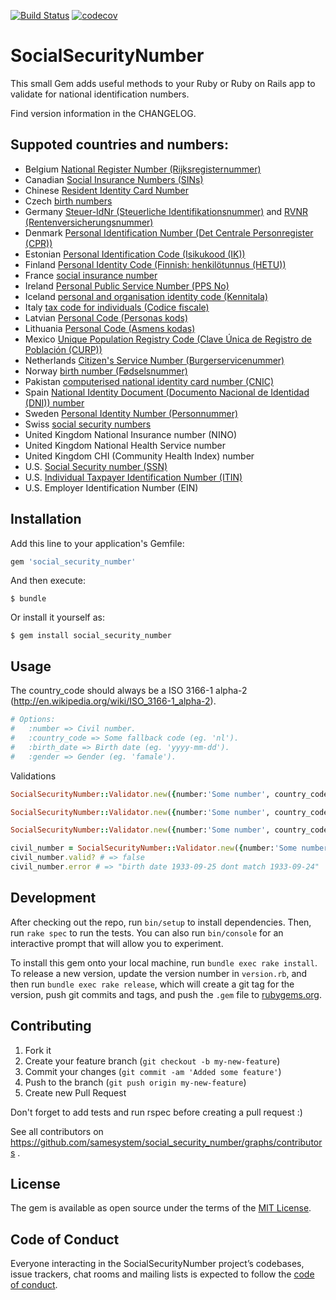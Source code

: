 [![Build Status](https://travis-ci.org/samesystem/graphql_rails.svg?branch=master)](https://travis-ci.org/samesystem/graphql_rails)
[![codecov](https://codecov.io/gh/samesystem/social_security_number/branch/master/graph/badge.svg)](https://codecov.io/gh/samesystem/social_security_number)

# SocialSecurityNumber

This small Gem adds useful methods to your Ruby or Ruby on Rails app to validate for national identification numbers.

Find version information in the CHANGELOG.

## Suppoted countries and numbers:

* Belgium [National Register Number (Rijksregisternummer)](https://en.wikipedia.org/wiki/National_identification_number#Belgium)
* Canadian [Social Insurance Numbers (SINs)](https://en.wikipedia.org/wiki/Social_Insurance_Number)
* Chinese [Resident Identity Card Number](https://en.wikipedia.org/wiki/Resident_Identity_Card#Identity_card_number)
* Czech [birth numbers](https://en.wikipedia.org/wiki/National_identification_number#Czech_Republic_and_Slovakia)
* Germany [Steuer-IdNr (Steuerliche Identifikationsnummer)](https://en.wikipedia.org/wiki/National_identification_number#Germany) and [RVNR (Rentenversicherungsnummer)](https://de.wikipedia.org/wiki/Versicherungsnummer)
* Denmark [Personal Identification Number (Det Centrale Personregister (CPR))](https://en.wikipedia.org/wiki/National_identification_number#Denmark)
* Estonian [Personal Identification Code (Isikukood (IK))](https://en.wikipedia.org/wiki/National_identification_number#Estonia)
* Finland [Personal Identity Code (Finnish: henkilötunnus (HETU))](https://en.wikipedia.org/wiki/National_identification_number#Finland)
* France [social insurance number](https://en.wikipedia.org/wiki/National_identification_number#France)
* Ireland [Personal Public Service Number (PPS No)](https://en.wikipedia.org/wiki/Personal_Public_Service_Number)
* Iceland [personal and organisation identity code (Kennitala)](https://en.wikipedia.org/wiki/National_identification_number#Iceland)
* Italy [tax code for individuals (Codice fiscale)](https://en.wikipedia.org/wiki/National_identification_number#Italy)
* Latvian [Personal Code (Personas kods)](https://en.wikipedia.org/wiki/National_identification_number#Latvia)
* Lithuania [Personal Code (Asmens kodas)](https://en.wikipedia.org/wiki/National_identification_number#Lithuania)
* Mexico [Unique Population Registry Code (Clave Única de Registro de Población (CURP))](https://en.wikipedia.org/wiki/Unique_Population_Registry_Code)
* Netherlands [Citizen's Service Number (Burgerservicenummer)](https://en.wikipedia.org/wiki/National_identification_number#Netherlands)
* Norway [birth number (Fødselsnummer)](https://en.wikipedia.org/wiki/National_identification_number#Norway)
* Pakistan [computerised national identity card number (CNIC)](https://en.wikipedia.org/wiki/National_identification_number#Pakistan)
* Spain [National Identity Document (Documento Nacional de Identidad (DNI)) number](https://en.wikipedia.org/wiki/National_identification_number#Spain)
* Sweden [Personal Identity Number (Personnummer)](https://en.wikipedia.org/wiki/National_identification_number#Sweden)
* Swiss [social security numbers](https://en.wikipedia.org/wiki/National_identification_number#Switzerland)
* United Kingdom National Insurance number (NINO)
* United Kingdom National Health Service number
* United Kingdom CHI (Community Health Index) number
* U.S. [Social Security number (SSN)](https://en.wikipedia.org/wiki/Social_Security_number)
* U.S. [Individual Taxpayer Identification Number (ITIN)](https://en.wikipedia.org/wiki/Individual_Taxpayer_Identification_Number)
* U.S. Employer Identification Number (EIN)

## Installation

Add this line to your application's Gemfile:

```ruby
gem 'social_security_number'
```

And then execute:

    $ bundle

Or install it yourself as:

    $ gem install social_security_number

## Usage
The country_code should always be a ISO 3166-1 alpha-2 (http://en.wikipedia.org/wiki/ISO_3166-1_alpha-2).
```ruby
# Options:
#   :number => Civil number.
#   :country_code => Some fallback code (eg. 'nl').
#   :birth_date => Birth date (eg. 'yyyy-mm-dd').
#   :gender => Gender (eg. 'famale').
```
Validations
```ruby
SocialSecurityNumber::Validator.new({number:'Some number', country_code:'nl'}).valid? # => true

SocialSecurityNumber::Validator.new({number:'Some number', country_code:'nl', birth_date: 'yyyy-mm-dd'}).valid? # => true

SocialSecurityNumber::Validator.new({number:'Some number', country_code:'nl'}) # => #<SocialSecurityNumber::Validator:0x000000021e2420 @civil_number="Some number", @country_code="NL", @birth_date=birth_date from civil number information, @gender=gender from civil number information>

civil_number = SocialSecurityNumber::Validator.new({number:'Some number', country_code:'nl'})
civil_number.valid? # => false
civil_number.error # => "birth date 1933-09-25 dont match 1933-09-24"
```

## Development

After checking out the repo, run `bin/setup` to install dependencies. Then, run `rake spec` to run the tests. You can also run `bin/console` for an interactive prompt that will allow you to experiment.

To install this gem onto your local machine, run `bundle exec rake install`. To release a new version, update the version number in `version.rb`, and then run `bundle exec rake release`, which will create a git tag for the version, push git commits and tags, and push the `.gem` file to [rubygems.org](https://rubygems.org).

## Contributing

1. Fork it
2. Create your feature branch (`git checkout -b my-new-feature`)
3. Commit your changes (`git commit -am 'Added some feature'`)
4. Push to the branch (`git push origin my-new-feature`)
5. Create new Pull Request

Don't forget to add tests and run rspec before creating a pull request :)

See all contributors on https://github.com/samesystem/social_security_number/graphs/contributors .

## License

The gem is available as open source under the terms of the [MIT License](http://opensource.org/licenses/MIT).

## Code of Conduct

Everyone interacting in the SocialSecurityNumber project’s codebases, issue trackers, chat rooms and mailing lists is expected to follow the [code of conduct](https://github.com/samesystem/social_security_number/blob/master/CODE_OF_CONDUCT.md).
